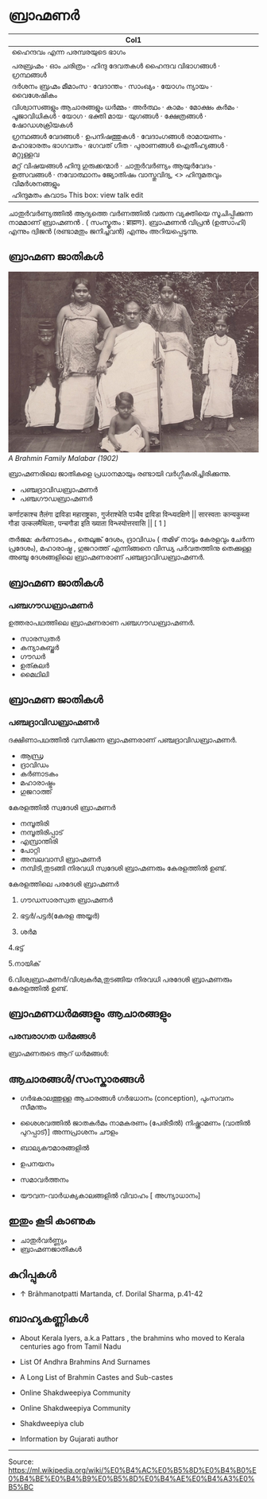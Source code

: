 # ബ്രാഹ്മണർ

| Col1 |
| --- |
| ഹൈന്ദവം എന്ന പരമ്പരയുടെ ഭാഗം |
|  |
| പരബ്രഹ്മം · ഓം ചരിത്രം · ഹിന്ദു ദേവതകൾ ഹൈന്ദവ വിഭാഗങ്ങൾ · ഗ്രന്ഥങ്ങൾ |
| ദർശനം ബ്രഹ്മം മീമാംസ · വേദാന്തം · സാംഖ്യം · യോഗം ന്യായം · വൈശേഷികം |
| വിശ്വാസങ്ങളും ആചാരങ്ങളും ധർമ്മം · അർത്ഥം · കാമം · മോക്ഷം കർമം · പൂജാവിധികൾ · യോഗ · ഭക്തി മായ · യുഗങ്ങൾ · ക്ഷേത്രങ്ങൾ · ഷോഡശക്രിയകൾ |
| ഗ്രന്ഥങ്ങൾ വേദങ്ങൾ · ഉപനിഷത്തുകൾ · വേദാംഗങ്ങൾ രാമായണം · മഹാഭാരതം ഭാഗവതം · ഭഗവത് ഗീത · പുരാണങ്ങൾ ഐതീഹ്യങ്ങൾ · മറ്റുള്ളവ |
| മറ്റ് വിഷയങ്ങൾ ഹിന്ദു ഗുരുക്കന്മാർ · ചാതുർവർണ്യം ആയുർവേദം · ഉത്സവങ്ങൾ · നവോത്ഥാനം ജ്യോതിഷം വാസ്തുവിദ്യ, <> ഹിന്ദുമതവും വിമർശനങ്ങളും |
| ഹിന്ദുമതം കവാടം This box: view talk edit |

ചാതുർ‌വർ‌ണ്യത്തിൽ ആദ്യത്തെ വർണത്തിൽ വരുന്ന വ്യക്തിയെ സൂചിപ്പിക്കുന്ന നാമമാണ് ബ്രാഹ്മണൻ . ( സംസ്കൃതം : ब्राह्मणः). ബ്രാഹ്മണൻ വിപ്രൻ (ഉത്സാഹി) എന്നും ദ്വിജൻ (രണ്ടാമതും ജനിച്ചവൻ) എന്നും അറിയപ്പെടുന്നു.

## ബ്രാഹ്മണ ജാതികൾ

![](../../images/c2e18949570e99d7.jpg)
*A Brahmin Family Malabar (1902)*

ബ്രാഹ്മണരിലെ ജാതികളെ പ്രധാനമായും രണ്ടായി വർഗ്ഗീകരിച്ചിരിക്കുന്നു.

- പഞ്ചദ്രാവിഡബ്രാഹ്മണർ
- പഞ്ചഗൗഡബ്രാഹ്മണർ

कर्णाटकाश्च तैलंगा द्राविडा महाराष्ट्रकाः, गुर्जराश्चेति पञ्चैव द्राविडा विन्ध्यदक्षिणे || सारस्वताः कान्यकुब्जा गौडा उत्कलमैथिलाः, पन्चगौडा इति ख्याता विन्ध्स्योत्तरवासि || [ 1 ]

തർജമ: കർണാടകം , തെലുങ്ക് ദേശം, ദ്രാവിഡം ( തമിഴ് നാടും കേരളവും ചേർന്ന പ്രദേശം), മഹാരാഷ്ട്ര , ഗുജറാത്ത് എന്നിങ്ങനെ വിന്ധ്യ പർ‌വതത്തിനു തെക്കുള്ള അഞ്ചു ദേശങ്ങളിലെ ബ്രാഹ്മണരാണ് പഞ്ചദ്രാവിഡബ്രാഹ്മണർ.

## ബ്രാഹ്മണ ജാതികൾ

### പഞ്ചഗൗഡബ്രാഹ്മണർ‌

ഉത്തരാപഥത്തിലെ ബ്രാഹ്മണരാണ പഞ്ചഗൗഡബ്രാഹ്മണർ.

- സാരസ്വതർ
- കന്യാകുബ്ജർ
- ഗൗഡർ
- ഉത്കലർ
- മൈഥിലി

## ബ്രാഹ്മണ ജാതികൾ

### പഞ്ചദ്രാവിഡബ്രാഹ്മണർ‌

ദക്ഷിണാപഥത്തിൽ വസിക്കുന്ന ബ്രാഹ്മണരാണ് പഞ്ചദ്രാവിഡബ്രാഹ്മണർ‌.

- ആന്ധ്ര
- ദ്രാവിഡം
- കർണാടകം
- മഹാരാഷ്ട്രം
- ഗുജറാത്ത്

കേരളത്തിൽ സ്വദേശി ബ്രാഹ്മണർ

- നമ്പൂതിരി
- നമ്പൂതിരിപ്പാട്
- എമ്പ്രാന്തിരി
- പോറ്റി
- അമ്പലവാസി ബ്രാഹ്മണർ
- നമ്പിടി,തുടങ്ങി നിരവധി സ്വദേശി ബ്രാഹ്മണരും കേരളത്തിൽ ഉണ്ട്.

കേരളത്തിലെ പരദേശി ബ്രാഹ്മണർ

1. ഗൗഡസാരസ്വത ബ്രാഹ്മണർ

2. ഭട്ടർ/പട്ടർ(കേരള അയ്യർ)

3. ശർമ

4.ഭട്ട്

5.നായിക്

6.വിശ്വബ്രാഹ്മണർ/വിശ്വകർമ,തുടങ്ങിയ നിരവധി പരദേശി ബ്രാഹ്മണരും കേരളത്തിൽ ഉണ്ട്.

## ബ്രാഹ്മണധർമങ്ങളും ആചാരങ്ങളും

### പരമ്പരാഗത ധർമങ്ങൾ

ബ്രാഹ്മണരുടെ ആറ് ധർമങ്ങൾ:

## ആചാരങ്ങൾ/സംസ്കാരങ്ങൾ

- ഗർഭകാലത്തുള്ള ആചാരങ്ങൾ ഗർഭധാനം (conception), പുംസവനം സീമന്തം

- ശൈശവത്തിൽ ജാതകർമം നാമകരണം (പേരിടീൽ) നിഷ്ക്രാമണം (വാതിൽ പുറപ്പാട്)] അന്നപ്രാശനം ചൗളം

- ബാല്യകൗമാരങ്ങളിൽ

- ഉപനയനം

- സമാവർത്തനം

- യൗവന-വാർധക്യകാലങ്ങളിൽ വിവാഹം [ അഗ്ന്യാധാനം]

## ഇതും കൂടി കാണുക

- ചാതുർ‌വർണ്ണ്യം
- ബ്രാഹ്മണജാതികൾ

## കുറിപ്പുകൾ

- ↑ Brāhmanotpatti Martanda, cf. Dorilal Sharma, p.41-42

## ബാഹ്യകണ്ണികൾ

- About Kerala Iyers, a.k.a Pattars , the brahmins who moved to Kerala centuries ago from Tamil Nadu
- List Of Andhra Brahmins And Surnames
- A Long List of Brahmin Castes and Sub-castes
- Online Shakdweepiya Community
- Online Shakdweepiya Community
- Shakdweepiya club

- Information by Gujarati author

---
Source: https://ml.wikipedia.org/wiki/%E0%B4%AC%E0%B5%8D%E0%B4%B0%E0%B4%BE%E0%B4%B9%E0%B5%8D%E0%B4%AE%E0%B4%A3%E0%B5%BC
